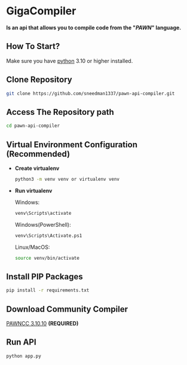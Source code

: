 # GigaCompiler

**Is an api that allows you to compile code from the "*PAWN*" language.**

## How To Start?

Make sure you have [python](https://www.python.org/downloads/) 3.10 or higher installed.

## Clone Repository

   ```bash
   git clone https://github.com/sneedman1337/pawn-api-compiler.git
   ```

## Access The Repository path

   ```bash
   cd pawn-api-compiler
   ```

## Virtual Environment Configuration (Recommended)

* **Create virtualenv**

   ```bash
   python3 -m venv venv or virtualenv venv
   ```

* **Run virtualenv**
  
    Windows:

   ```bash
   venv\Scripts\activate
   ```

    Windows(PowerShell):

   ```bash
   venv\Scripts\Activate.ps1
   ```

    Linux/MacOS:

   ```bash
   source venv/bin/activate
   ```

## Install PIP Packages

```bash
pip install -r requirements.txt
```

## Download Community Compiler

[PAWNCC 3.10.10](https://github.com/pawn-lang/compiler/releases/tag/v3.10.10) **(REQUIRED)**

## Run API

```bash
python app.py
```

